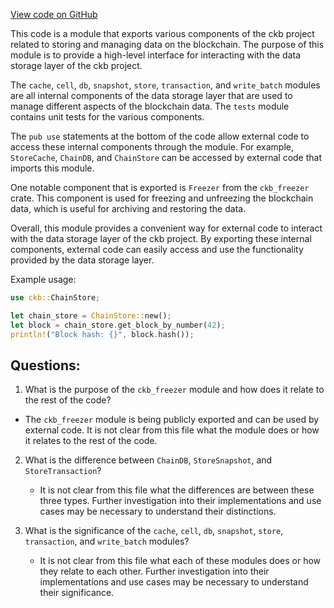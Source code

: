 [View code on GitHub](https://github.com/nervosnetwork/ckb/store/src/lib.rs)

This code is a module that exports various components of the ckb project related to storing and managing data on the blockchain. The purpose of this module is to provide a high-level interface for interacting with the data storage layer of the ckb project. 

The `cache`, `cell`, `db`, `snapshot`, `store`, `transaction`, and `write_batch` modules are all internal components of the data storage layer that are used to manage different aspects of the blockchain data. The `tests` module contains unit tests for the various components.

The `pub use` statements at the bottom of the code allow external code to access these internal components through the module. For example, `StoreCache`, `ChainDB`, and `ChainStore` can be accessed by external code that imports this module. 

One notable component that is exported is `Freezer` from the `ckb_freezer` crate. This component is used for freezing and unfreezing the blockchain data, which is useful for archiving and restoring the data. 

Overall, this module provides a convenient way for external code to interact with the data storage layer of the ckb project. By exporting these internal components, external code can easily access and use the functionality provided by the data storage layer. 

Example usage:

```rust
use ckb::ChainStore;

let chain_store = ChainStore::new();
let block = chain_store.get_block_by_number(42);
println!("Block hash: {}", block.hash());
```
## Questions: 
 1. What is the purpose of the `ckb_freezer` module and how does it relate to the rest of the code?
   - The `ckb_freezer` module is being publicly exported and can be used by external code. It is not clear from this file what the module does or how it relates to the rest of the code.
   
2. What is the difference between `ChainDB`, `StoreSnapshot`, and `StoreTransaction`?
   - It is not clear from this file what the differences are between these three types. Further investigation into their implementations and use cases may be necessary to understand their distinctions.
   
3. What is the significance of the `cache`, `cell`, `db`, `snapshot`, `store`, `transaction`, and `write_batch` modules?
   - It is not clear from this file what each of these modules does or how they relate to each other. Further investigation into their implementations and use cases may be necessary to understand their significance.